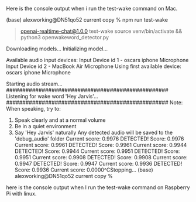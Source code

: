 Here is the console output when i run the test-wake command on Mac.

(base) alexworking@DN51qo52 current copy % npm run test-wake

> openai-realtime-chat@1.0.0 test-wake
> source venv/bin/activate && python3 openwakeword_detector.py

Downloading models...
Initializing model...

Available audio input devices:
Input Device id 1 - oscars iphone Microphone
Input Device id 2 - MacBook Air Microphone
Using first available device: oscars iphone Microphone

Starting audio stream...
##################################################
Listening for wake word 'Hey Jarvis'...
##################################################
Note: When speaking, try to:
1. Speak clearly and at a normal volume
2. Be in a quiet environment
3. Say 'Hey Jarvis' naturally
Any detected audio will be saved to the 'debug_audio' folder
Current score: 0.9976
DETECTED! Score: 0.9976
Current score: 0.9961
DETECTED! Score: 0.9961
Current score: 0.9944
DETECTED! Score: 0.9944
Current score: 0.9951
DETECTED! Score: 0.9951
Current score: 0.9908
DETECTED! Score: 0.9908
Current score: 0.9947
DETECTED! Score: 0.9947
Current score: 0.9936
DETECTED! Score: 0.9936
Current score: 0.0000^CStopping...
(base) alexworking@DN51qo52 current copy % 


here is the console output when I run the test-wake command on Raspberry Pi with linux.